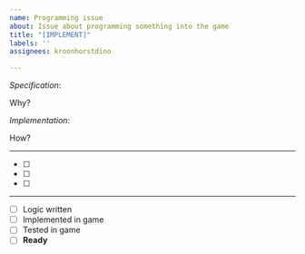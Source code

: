 ```yaml
---
name: Programming issue
about: Issue about programming something into the game
title: "[IMPLEMENT]"
labels: ''
assignees: kroonhorstdino

---
```


_Specification_:

Why?

_Implementation_:

How?

***

- [ ]
- [ ]
- [ ]

***

- [ ] Logic written
- [ ] Implemented in game
- [ ] Tested in game
- [ ] **Ready**
